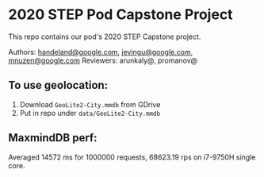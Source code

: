 # 2020 STEP Pod Capstone Project

This repo contains our pod's 2020 STEP Capstone project.

Authors: handeland@google.com, jevingu@google.com, mnuzen@google.com 
Reviewers: arunkaly@, promanov@


## To use geolocation: 

1. Download `GeoLite2-City.mmdb` from GDrive
2. Put in repo under `data/GeoLite2-City.mmdb`

## MaxmindDB perf: 
Averaged 14572 ms for 1000000 requests, 68623.19 rps on i7-9750H single core.
